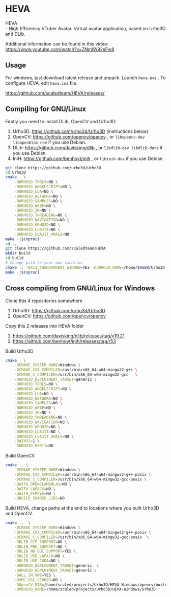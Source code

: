 # HEVA
HEVA \
	- High Efficiency VTuber Avatar. Virtual avatar application, based on Urho3D and DLib.

Additional information can be found in this video: https://www.youtube.com/watch?v=ZNmIW92sFw8

## Usage
For windows, just download latest release and unpack. Launch `heva.exe` . To configure HEVA, edit `heva.ini` file.

https://github.com/scaledteam/HEVA/releases/

## Compiling for GNU/Linux
Firstly you need to install DLib, OpenCV and Urho3D.

1. Urho3D: https://github.com/urho3d/Urho3D (instructions below)
2. OpenCV: https://github.com/opencv/opencv , or `libopencv-dev libopenblas-dev` if you use Debian.
3. DLib: https://github.com/davisking/dlib , or `libdlib-dev libdlib-data` if you use Debian.
4. IniH: https://github.com/benhoyt/inih , or `libinih-dev` if you use Debian.

```sh
git clone https://github.com/urho3d/Urho3D
cd Urho3D
cmake . \
	-DURHO3D_TOOLS=NO \
	-DURHO3D_ANGELSCRIPT=NO \
	-DURHO3D_LUA=NO \
	-DURHO3D_NETWORK=NO \
	-DURHO3D_SAMPLES=NO \
	-DURHO3D_WEBP=NO \
	-DURHO3D_IK=NO \
	-DURHO3D_THREADING=NO \
	-DURHO3D_NAVIGATION=NO \
	-DURHO3D_URHO2D=NO \
	-DURHO3D_LUAJIT=NO \
	-DURHO3D_LUAJIT_AMALG=NO
make -j$(nproc)
cd ..
git clone https://github.com/scaledteam/HEVA
mkdir build
cd build
# Change path to your own location
cmake .. -DX11_TRANSPARENT_WINDOW=YES -DURHO3D_HOME=/home/$USER/Urho3D
make -j$(nproc)
```

## Cross compiling from GNU/Linux for Windows

Clone this 4 repositories somewhere

1. Urho3D: https://github.com/urho3d/Urho3D
2. OpenCV: https://github.com/opencv/opencv

Copy this 2 releases into HEVA folder

1. https://github.com/davisking/dlib/releases/tag/v19.21
2. https://github.com/benhoyt/inih/releases/tag/r53

Build Urho3D
```sh
cmake . \
	-DCMAKE_SYSTEM_NAME=Windows \
	-DCMAKE_CXX_COMPILER=/usr/bin/x86_64-w64-mingw32-g++ \
	-DCMAKE_C_COMPILER=/usr/bin/x86_64-w64-mingw32-gcc   \
	-DURHO3D_DEPLOYMENT_TARGET=generic \
	-DURHO3D_TOOLS=NO \
	-DURHO3D_ANGELSCRIPT=NO \
	-DURHO3D_LUA=NO \
	-DURHO3D_NETWORK=NO \
	-DURHO3D_SAMPLES=NO \
	-DURHO3D_WEBP=NO \
	-DURHO3D_IK=NO \
	-DURHO3D_THREADING=NO \
	-DURHO3D_NAVIGATION=NO \
	-DURHO3D_URHO2D=NO \
	-DURHO3D_LUAJIT=NO \
	-DURHO3D_LUAJIT_AMALG=NO \
	-DWIN32=1 \
	-DURHO3D_D3D11=NO
```

Build OpenCV
```sh
cmake .. \
	-DCMAKE_SYSTEM_NAME=Windows \
	-DCMAKE_CXX_COMPILER=/usr/bin/x86_64-w64-mingw32-g++-posix \
	-DCMAKE_C_COMPILER=/usr/bin/x86_64-w64-mingw32-gcc-posix \
	-DWITH_OPENCLAMDBLAS=NO \
	-DWITH_LAPACK=NO \
	-DWITH_FFMPEG=NO \
	-DBUILD_SHARED_LIBS=NO
```

Build HEVA, change paths at the end to locations where you built Urho3D and OpenCV.

```sh
cmake ..  \
	-DCMAKE_SYSTEM_NAME=Windows \
	-DCMAKE_CXX_COMPILER=/usr/bin/x86_64-w64-mingw32-g++-posix \
	-DCMAKE_C_COMPILER=/usr/bin/x86_64-w64-mingw32-gcc-posix  \
	-DDLIB_GIF_SUPPORT=NO \
	-DDLIB_PNG_SUPPORT=NO \
	-DDLIB_NO_GUI_SUPPORT=YES \
	-DDLIB_USE_LAPACK=NO \
	-DDLIB_USE_CUDA=NO \
	-DURHO3D_DEPLOYMENT_TARGET=generic  \
	-DURHO3D_DEPLOYMENT_TARGET=generic \
	-DALL_IN_ONE=YES \
	-DVMC_OSC_SENDER=NO \
	-DOpenCV_DIR=/home/scaled/projects/Urho3D/HEVA-Windows/opencv/build \
	-DURHO3D_HOME=/home/scaled/projects/Urho3D/HEVA-Windows/Urho3D
```
